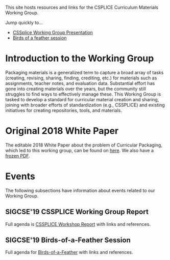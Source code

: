 This site hosts resources and links for the CSPLICE Curriculum Materials Working Group.

Jump quickly to...

* [CSSplice Working Group Presentation](presentations/sigcse19/cssplice_working-group-report.md)
* [Birds of a feather session](presentations/sigcse19/cssplice_birds-of-a-feather.md)

# Introduction to the Working Group

Packaging materials is a generalized term to capture a broad array of tasks (creating,
revising, sharing, finding, crediting, etc.) for materials such as assignments, teacher notes, and
evaluation data. Substantial effort has gone into creating materials over the years, but the
community still struggles to find ways to effectively manage these. This Working Group is tasked
to develop a standard for curricular material creation and sharing, joining with broader
efforts of standardization (e.g., CSSPLICE) and existing initiatives
for creating repositories, tools, and materials.

# Original 2018 White Paper

The editable 2018 White Paper about the problem of Curricular Packaging, which led to this working group, can be found on [here](https://docs.google.com/document/d/1gvbfjz4_at1fmAUfR02dOP1WycM63iV_jML-osnQT9c/edit). We also have a [frozen PDF](cssplice-cm.github.io/Curriculum%20Format%20White%20Paper.pdf).

# Events

The following subsections have information about events related to our Working Group.
      
## SIGCSE'19 CSSPLICE Working Group Report

Full agenda is [CSSPLICE Workshop Report](presentations/sigcse19/cssplice_working-group-report.md) with links and references.

## SIGCSE'19 Birds-of-a-Feather Session

Full agenda for [Birds-of-a-Feather](presentations/sigcse19/cssplice_birds-of-a-feather.md) with links and references.

